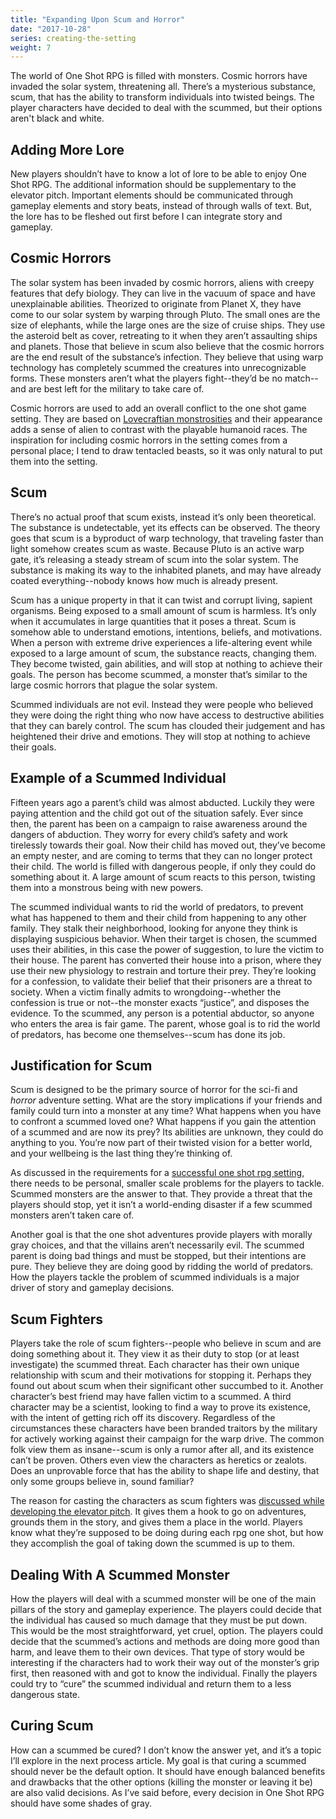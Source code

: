```yaml
---
title: "Expanding Upon Scum and Horror"
date: "2017-10-28"
series: creating-the-setting
weight: 7
---
```


The world of One Shot RPG is filled with monsters. Cosmic horrors have invaded the solar system, threatening all. There’s a mysterious substance, scum, that has the ability to transform individuals into twisted beings. The player characters have decided to deal with the scummed, but their options aren't black and white.

## Adding More Lore
New players shouldn’t have to know a lot of lore to be able to enjoy One Shot RPG. The additional information should be supplementary to the elevator pitch. Important elements should be communicated through gameplay elements and story beats, instead of through walls of text. But, the lore has to be fleshed out first before I can integrate story and gameplay.

## Cosmic Horrors
The solar system has been invaded by cosmic horrors, aliens with creepy features that defy biology. They can live in the vacuum of space and have unexplainable abilities. Theorized to originate from Planet X, they have come to our solar system by warping through Pluto. The small ones are the size of elephants, while the large ones are the size of cruise ships. They use the asteroid belt as cover, retreating to it when they aren’t assaulting ships and planets. Those that believe in scum also believe that the cosmic horrors are the end result of the substance’s infection. They believe that using warp technology has completely scummed the creatures into unrecognizable forms. These monsters aren’t what the players fight--they’d be no match--and are best left for the military to take care of.

Cosmic horrors are used to add an overall conflict to the one shot game setting. They are based on [Lovecraftian monstrosities](https://en.wikipedia.org/wiki/H._P._Lovecraft) and their appearance adds a sense of alien to contrast with the playable humanoid races. The inspiration for including cosmic horrors in the setting comes from a personal place; I tend to draw tentacled beasts, so it was only natural to put them into the setting.

## Scum
There’s no actual proof that scum exists, instead it’s only been theoretical. The substance is undetectable, yet its effects can be observed. The theory goes that  scum is a byproduct of warp technology, that traveling faster than light somehow creates scum as waste. Because Pluto is an active warp gate, it’s releasing a steady stream of scum into the solar system. The substance is making its way to the inhabited planets, and may have already coated everything--nobody knows how much is already present.

Scum has a unique property in that it can twist and corrupt living, sapient organisms. Being exposed to a small amount of scum is harmless. It’s only when it accumulates in large quantities that it poses a threat. Scum is somehow able to understand emotions, intentions, beliefs, and motivations. When a person with extreme drive experiences a life-altering event while exposed to a large amount of scum, the substance reacts, changing them. They become twisted, gain abilities, and will stop at nothing to achieve their goals. The person has become scummed, a monster that’s similar to the large cosmic horrors that plague the solar system.

Scummed individuals are not evil. Instead they were people who believed they were doing the right thing who now have access to destructive abilities that they can barely control. The scum has clouded their judgement and has heightened their drive and emotions. They will stop at nothing to achieve their goals.

## Example of a Scummed Individual
Fifteen years ago a parent’s child was almost abducted. Luckily they were paying attention and the child got out of the situation safely. Ever since then, the parent has been on a campaign to raise awareness around the dangers of abduction. They worry for every child’s safety and work tirelessly towards their goal. Now their child has moved out, they’ve become an empty nester, and are coming to terms that they can no longer protect their child. The world is filled with dangerous people, if only they could do something about it. A large amount of scum reacts to this person, twisting them into a monstrous being with new powers.

The scummed individual wants to rid the world of predators, to prevent what has happened to them and their child from happening to any other family. They stalk their neighborhood, looking for anyone they think is displaying suspicious behavior. When their target is chosen, the scummed uses their abilities, in this case the power of suggestion, to lure the victim to their house. The parent has converted their house into a prison, where they use their new physiology to restrain and torture their prey. They’re looking for a confession, to validate their belief that their prisoners are a threat to society. When a victim finally admits to wrongdoing--whether the confession is true or not--the monster exacts “justice”, and disposes the evidence. To the scummed, any person is a potential abductor, so anyone who enters the area is fair game. The parent, whose goal is to rid the world of predators, has become one themselves--scum has done its job.

## Justification for Scum
Scum is designed to be the primary source of horror for the sci-fi and _horror_ adventure setting. What are the story implications if your friends and family could turn into a monster at any time? What happens when you have to confront a scummed loved one? What happens if you gain the attention of a scummed and are now its prey? Its abilities are unknown, they could do anything to you. You’re now part of their twisted vision for a better world, and your wellbeing is the last thing they’re thinking of.

As discussed in the requirements for a [successful one shot rpg setting](/blog/creating-the-setting/requirements-for-a-role-playing-game-setting/), there needs to be personal, smaller scale problems for the players to tackle. Scummed monsters are the answer to that. They provide a threat that the players should stop, yet it isn’t a world-ending disaster if a few scummed monsters aren’t taken care of.

Another goal is that the one shot adventures provide players with morally gray choices, and that the villains aren’t necessarily evil. The scummed parent is doing bad things and must be stopped, but their intentions are pure. They believe they are doing good by ridding the world of predators. How the players tackle the problem of scummed individuals is a major driver of story and gameplay decisions.

## Scum Fighters
Players take the role of scum fighters--people who believe in scum and are doing something about it. They view it as their duty to stop (or at least investigate) the scummed threat. Each character has their own unique relationship with scum and their motivations for stopping it. Perhaps they found out about scum when their significant other succumbed to it. Another character’s best friend may have fallen victim to a scummed. A third character may be a scientist, looking to find a way to prove its existence, with the intent of getting rich off its discovery. Regardless of the circumstances these characters have been branded traitors by the military for actively working against their campaign for the warp drive. The common folk view them as insane--scum is only a rumor after all, and its existence can’t be proven. Others even view the characters as heretics or zealots. Does an unprovable force that has the ability to shape life and destiny, that only some groups believe in, sound familiar?

The reason for casting the characters as scum fighters was [discussed while developing the elevator pitch](/blog/creating-the-setting/better-elevator-pitch/). It gives them a hook to go on adventures, grounds them in the story, and gives them a place in the world. Players know what they’re supposed to be doing during each rpg one shot, but how they accomplish the goal of taking down the scummed is up to them.

## Dealing With A Scummed Monster
How the players will deal with a scummed monster will be one of the main pillars of the story and gameplay experience. The players could decide that the individual has caused so much damage that they must be put down. This would be the most straightforward, yet cruel, option. The players could decide that the scummed’s actions and methods are doing more good than harm, and leave them to their own devices. That type of story would be interesting if the characters had to work their way out of the monster’s grip first, then reasoned with and got to know the individual. Finally the players could try to “cure” the scummed individual and return them to a less dangerous state.

## Curing Scum
How can a scummed be cured? I don’t know the answer yet, and it’s a topic I’ll explore in the next process article. My goal is that curing a scummed should never be the default option. It should have enough balanced benefits and drawbacks that the other options (killing the monster or leaving it be) are also valid decisions. As I’ve said before, every decision in One Shot RPG should have some shades of gray.
